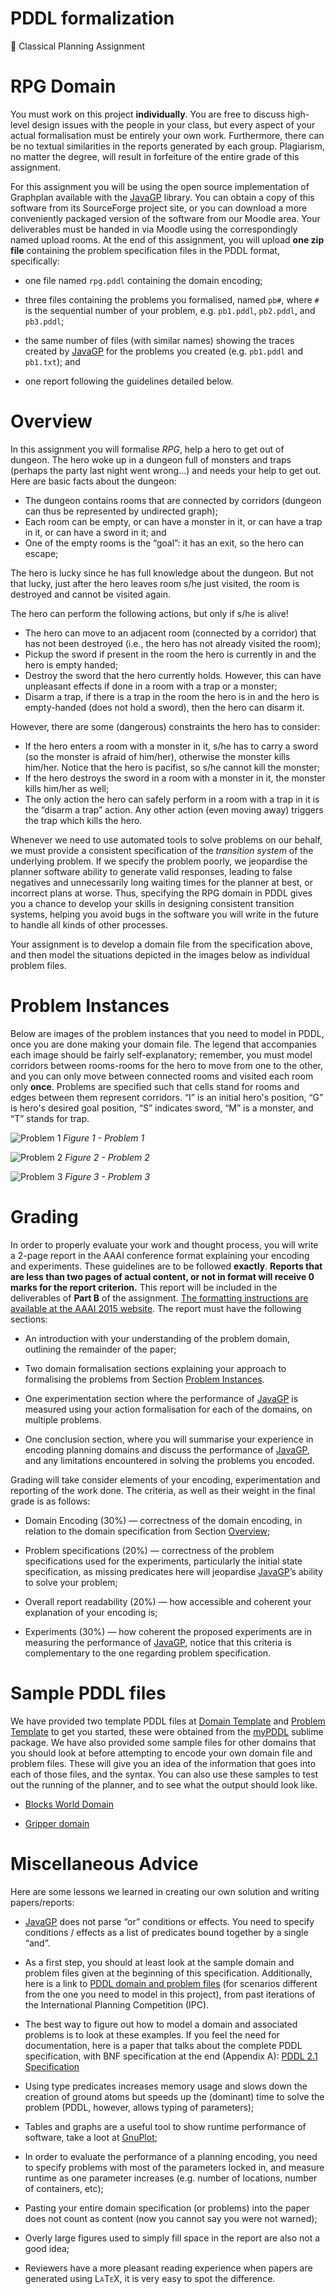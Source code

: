 # PDDL formalization
:beginner: Classical Planning Assignment

RPG Domain
===================

You must work on this project **individually**. You are free to discuss
high-level design issues with the people in your class, but every aspect
of your actual formalisation must be entirely your own work.
Furthermore, there can be no textual similarities in the reports
generated by each group. Plagiarism, no matter the degree, will result
in forfeiture of the entire grade of this assignment.

For this assignment you will be using the open source implementation of
Graphplan available with the [JavaGP] library.
You can obtain a copy of this software from its SourceForge project
site, or you can download a more conveniently packaged version of the
software from our Moodle area. Your deliverables must be handed in via
Moodle using the correspondingly named upload rooms. At the end of this
assignment, you will upload **one zip file** containing the problem
specification files in the PDDL format, specifically:

-   one file named `rpg.pddl` containing the domain encoding;

-   three files containing the problems you formalised, named
    `pb#`, where `#` is the sequential number of your
    problem, e.g. `pb1.pddl`, `pb2.pddl`, and `pb3.pddl`;

-   the same number of files (with similar names) showing the traces
    created by [JavaGP] for the problems you created (e.g. `pb1.pddl` and `pb1.txt`); and

-   one report following the guidelines detailed below.

Overview
========

In this assignment you will formalise *RPG*, help a hero to get out of dungeon. 
The hero woke up in a dungeon full of monsters and traps (perhaps the party last night went wrong...) and needs your help to get out. Here are basic facts about the dungeon:

- The dungeon contains rooms that are connected by corridors (dungeon can thus be represented by undirected graph);
- Each room can be empty, or can have a monster in it, or can have a trap in it, or can have a sword in it; and
- One of the empty rooms is the “goal”: it has an exit, so the hero can escape;

The hero is lucky since he has full knowledge about the dungeon. But not that lucky, just after the hero leaves room s/he just visited, the room is destroyed and cannot be visited again.

The hero can perform the following actions, but only if s/he is alive!

- The hero can move to an adjacent room (connected by a corridor) that has not been destroyed (i.e., the hero has not already visited the room);
- Pickup the sword if present in the room the hero is currently in and the hero is empty handed;
- Destroy the sword that the hero currently holds. However, this can have unpleasant effects if done in a room with a trap or a monster;
- Disarm a trap, if there is a trap in the room the hero is in and the hero is empty-handed (does not hold a sword), then the hero can disarm it.

However, there are some (dangerous) constraints the hero has to consider:
- If the hero enters a room with a monster in it, s/he has to carry a sword (so the monster is afraid of him/her), otherwise the monster kills him/her. Notice that the hero is pacifist, so s/he cannot kill the monster;
- If the hero destroys the sword in a room with a monster in it, the monster kills him/her as well;
- The only action the hero can safely perform in a room with a trap in it is the “disarm a trap” action. Any other action (even moving away) triggers the trap which kills the hero.

Whenever we need to use automated tools to solve problems on our behalf,
we must provide a consistent specification of the *transition system* of
the underlying problem. If we specify the problem poorly, we jeopardise
the planner software ability to generate valid responses, leading to
false negatives and unnecessarily long waiting times for the planner at
best, or incorrect plans at worse. Thus, specifying the RPG domain in
PDDL gives you a chance to develop your skills in designing consistent
transition systems, helping you avoid bugs in the software you will
write in the future to handle all kinds of other processes.

Your assignment is to develop a domain file from the specification
above, and then model the situations depicted in the images below as
individual problem files.

Problem Instances
=================

Below are images of the problem instances that you need to model in
PDDL, once you are done making your domain file. The legend that
accompanies each image should be fairly self-explanatory; remember, you
must model corridors between rooms-rooms for the hero to move from
one to the other, and you can only move between connected rooms and visited each room only **once**. Problems are specified such that cells stand for rooms and edges between them represent corridors. “I” is an initial hero's position, “G” is hero's desired goal position, “S” indicates sword, “M” is a monster, and “T” stands for trap.

![Problem 1](https://cloud.githubusercontent.com/assets/11094484/9399863/ad555250-4790-11e5-8ba3-c5d888b53f91.png "Problem 1")
_Figure 1 - Problem 1_


![Problem 2](https://cloud.githubusercontent.com/assets/11094484/9399864/ad5b9610-4790-11e5-8ed4-200be06741fa.png "Problem 2")
_Figure 2 - Problem 2_


![Problem 3](https://cloud.githubusercontent.com/assets/11094484/9399865/ad698572-4790-11e5-9983-cb5083d5f6ed.png "Problem 3")
_Figure 3 - Problem 3_

Grading
=======

In order to properly evaluate your work and thought process, you will
write a 2-page report in the AAAI conference format explaining your
encoding and experiments. These guidelines are to be followed
**exactly**. **Reports that are less than two pages of actual content,
or not in format will receive 0 marks for the report criterion.** This
report will be included in the deliverables of **Part B** of the
assignment. [The formatting instructions are available at the AAAI 2015
website](http://goo.gl/OxC9H5 "Download zip"). The report must have the following sections:

-   An introduction with your understanding of the problem domain,
    outlining the remainder of the paper;

-   Two domain formalisation sections explaining your approach to
    formalising the problems from Section [Problem Instances](#problem-instances).

-   One experimentation section where the performance of [JavaGP] is
    measured using your action formalisation for each of the domains, on
    multiple problems.

-   One conclusion section, where you will summarise your experience in
    encoding planning domains and discuss the performance of [JavaGP],
    and any limitations encountered in solving the problems you encoded.

Grading will take consider elements of your encoding, experimentation
and reporting of the work done. The criteria, as well as their weight in
the final grade is as follows:

-   Domain Encoding (30%) — correctness of the domain encoding, in
    relation to the domain specification from Section [Overview](#overview);

-   Problem specifications (20%) — correctness of the problem
    specifications used for the experiments, particularly the initial
    state specification, as missing predicates here will jeopardise [JavaGP]’s
    ability to solve your problem;

-   Overall report readability (20%) — how accessible and coherent your
    explanation of your encoding is;

-   Experiments (30%) — how coherent the proposed experiments are in
    measuring the performance of [JavaGP],
    notice that this criteria is complementary to the one regarding
    problem specification.

Sample PDDL files
=================

We have provided two template PDDL files at [Domain Template](https://github.com/pucrs-automated-planning/pddl-formalization/blob/master/pddl/domain-template.pddl) and [Problem Template](https://github.com/pucrs-automated-planning/pddl-formalization/blob/master/pddl/problem-template.pddl)
to get you started, these were obtained from the
[myPDDL](https://github.com/Pold87/myPDDL "GitHub repository") sublime package. We have also
provided some sample files for other domains that you should look at
before attempting to encode your own domain file and problem files.
These will give you an idea of the information that goes into each of
those files, and the syntax. You can also use these samples to test out
the running of the planner, and to see what the output should look like.

-   [Blocks World Domain](http://moodle.pucrs.br/mod/resource/view.php?id=720129 "at Moodle")

-   [Gripper domain](http://moodle.pucrs.br/mod/resource/view.php?id=729356 "at Moodle")

Miscellaneous Advice
====================

Here are some lessons we learned in creating our own solution and
writing papers/reports:

-   [JavaGP] does not parse “or” conditions or effects. You need to specify conditions
    / effects as a list of predicates bound together by a single “and”.

-   As a first step, you should at least look at the sample domain and
    problem files given at the beginning of this specification.
    Additionally, here is a link to [PDDL domain and problem
    files](http://planning.cis.strath.ac.uk/competition/domains.html)
    (for scenarios different from the one you need to model in this
    project), from past iterations of the International Planning
    Competition (IPC).

-   The best way to figure out how to model a domain and associated
    problems is to look at these examples. If you feel the need for
    documentation, here is a paper that talks about the complete PDDL
    specification, with BNF specification at the end (Appendix A): [PDDL
    2.1
    Specification](http://www.public.asu.edu/~ktalamad/tmp/files/pddl21specs.pdf)

-   Using type predicates increases memory usage and slows down the
    creation of ground atoms but speeds up the (dominant) time to solve
    the problem (PDDL, however, allows typing of parameters);

-   Tables and graphs are a useful tool to show runtime performance of
    software, take a loot at [GnuPlot](http://www.gnuplot.info/ "GnuPlot is an excellent (and free) graph making software");

-   In order to evaluate the performance of a planning encoding, you
    need to specify problems with most of the parameters locked in, and
    measure runtime as one parameter increases (e.g. number of
    locations, number of containers, etc);

-   Pasting your entire domain specification (or problems) into the
    paper does not count as content (now you cannot say you were not
    warned);

-   Overly large figures used to simply fill space in the report are
    also not a good idea;

-   Reviewers have a more pleasant reading experience when papers are
    generated using <span style="font-variant:small-caps;">LaTeX</span>,
    it is very easy to spot the difference.

[JavaGP]: http://sourceforge.net/projects/emplan/ "Project page at Sourceforge"
